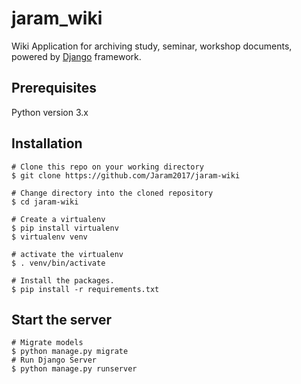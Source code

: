 # jaram_wiki

Wiki Application for archiving study, seminar, workshop documents, powered by [Django](https://github.com/django/django) framework.

Prerequisites
---
Python version 3.x

Installation
---
```
# Clone this repo on your working directory
$ git clone https://github.com/Jaram2017/jaram-wiki

# Change directory into the cloned repository
$ cd jaram-wiki

# Create a virtualenv
$ pip install virtualenv
$ virtualenv venv 

# activate the virtualenv
$ . venv/bin/activate

# Install the packages.
$ pip install -r requirements.txt
```

Start the server
---

```
# Migrate models
$ python manage.py migrate
# Run Django Server
$ python manage.py runserver
```
